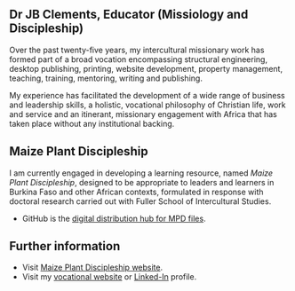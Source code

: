 ## Dr JB Clements, Educator (Missiology and Discipleship)

Over the past twenty-five years, my intercultural missionary work has formed part of a broad vocation encompassing structural engineering, desktop publishing, printing, website development, property management, teaching, training, mentoring, writing and publishing.

My experience has facilitated the development of a wide range of business and leadership skills, a holistic, vocational philosophy of Christian life, work and service and an itinerant, missionary engagement with Africa that has taken place without any institutional backing.

## Maize Plant Discipleship

I am currently engaged in developing a learning resource, named *Maize Plant Discipleship*, designed to be appropriate to leaders and learners in Burkina Faso and other African contexts, formulated in response with doctoral research carried out with Fuller School of Intercultural Studies.

- GitHub is the [digital distribution hub for MPD files][].

##  Further information

- Visit [Maize Plant Discipleship website][].
- Visit my [vocational website][] or [Linked-In][] profile.


[Maize Plant Discipleship website]: http://maizeplantdiscipleship.wordpress.com
[vocational website]: http://jbclements.wordpress.com/
[Linked-In]: http://uk.linkedin.com/in/jbclements/
[@johnbrc]: http://johnbrc.github.io
[digital distribution hub for MPD files]: http://johnbrc.github.io/MPD-Distribution/
